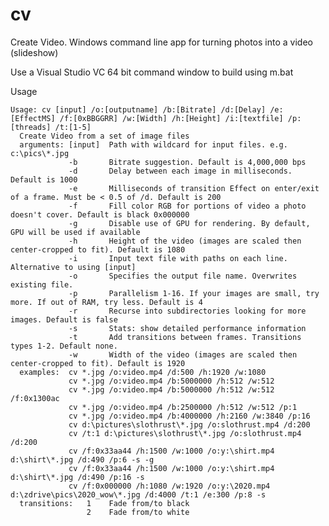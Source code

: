 # cv
Create Video. Windows command line app for turning photos into a video (slideshow)

Use a Visual Studio VC 64 bit command window to build using m.bat

Usage

    Usage: cv [input] /o:[outputname] /b:[Bitrate] /d:[Delay] /e:[EffectMS] /f:[0xBBGGRR] /w:[Width] /h:[Height] /i:[textfile] /p:[threads] /t:[1-5]
      Create Video from a set of image files
      arguments: [input]  Path with wildcard for input files. e.g. c:\pics\*.jpg
                 -b       Bitrate suggestion. Default is 4,000,000 bps
                 -d       Delay between each image in milliseconds. Default is 1000
                 -e       Milliseconds of transition Effect on enter/exit of a frame. Must be < 0.5 of /d. Default is 200
                 -f       Fill color RGB for portions of video a photo doesn't cover. Default is black 0x000000
                 -g       Disable use of GPU for rendering. By default, GPU will be used if available
                 -h       Height of the video (images are scaled then center-cropped to fit). Default is 1080
                 -i       Input text file with paths on each line. Alternative to using [input]
                 -o       Specifies the output file name. Overwrites existing file.
                 -p       Parallelism 1-16. If your images are small, try more. If out of RAM, try less. Default is 4
                 -r       Recurse into subdirectories looking for more images. Default is false
                 -s       Stats: show detailed performance information
                 -t       Add transitions between frames. Transitions types 1-2. Default none.
                 -w       Width of the video (images are scaled then center-cropped to fit). Default is 1920
      examples:  cv *.jpg /o:video.mp4 /d:500 /h:1920 /w:1080
                 cv *.jpg /o:video.mp4 /b:5000000 /h:512 /w:512
                 cv *.jpg /o:video.mp4 /b:5000000 /h:512 /w:512 /f:0x1300ac
                 cv *.jpg /o:video.mp4 /b:2500000 /h:512 /w:512 /p:1
                 cv *.jpg /o:video.mp4 /b:4000000 /h:2160 /w:3840 /p:16
                 cv d:\pictures\slothrust\*.jpg /o:slothrust.mp4 /d:200
                 cv /t:1 d:\pictures\slothrust\*.jpg /o:slothrust.mp4 /d:200
                 cv /f:0x33aa44 /h:1500 /w:1000 /o:y:\shirt.mp4 d:\shirt\*.jpg /d:490 /p:6 -s -g
                 cv /f:0x33aa44 /h:1500 /w:1000 /o:y:\shirt.mp4 d:\shirt\*.jpg /d:490 /p:16 -s
                 cv /f:0x000000 /h:1080 /w:1920 /o:y:\2020.mp4 d:\zdrive\pics\2020_wow\*.jpg /d:4000 /t:1 /e:300 /p:8 -s
      transitions:   1    Fade from/to black
                     2    Fade from/to white
